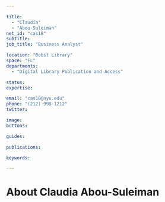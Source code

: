 ```yaml
---

title:
  - "Claudia"
  - "Abou-Suleiman"
net_id: "cas18"
subtitle: 
job_title: "Business Analyst"

location: "Bobst Library"
space: "FL"
departments:
  - "Digital Library Publication and Access"

status: 
expertise:

email: "cas18@nyu.edu"
phone: "(212) 998-1212"
twitter: 

image: 
buttons:

guides:

publications:

keywords:

---
```


# About Claudia Abou-Suleiman


